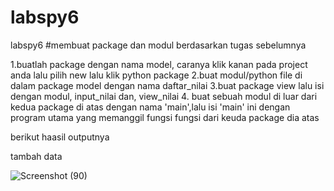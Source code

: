 # labspy6
labspy6
#membuat package dan modul berdasarkan tugas sebelumnya

1.buatlah package dengan nama model, caranya klik kanan pada project anda lalu pilih new lalu klik python package 2.buat modul/python file di dalam package model dengan nama daftar_nilai 3.buat package view lalu isi dengan modul, input_nilai dan, view_nilai 4. buat sebuah modul di luar dari kedua package di atas dengan nama 'main',lalu isi 'main' ini dengan program utama yang memanggil fungsi fungsi dari keuda package dia atas

berikut haasil outputnya

tambah data

![Screenshot (90)](https://user-images.githubusercontent.com/56963373/71551403-1ac6b300-2a19-11ea-94b6-557ecbf68e63.png)
